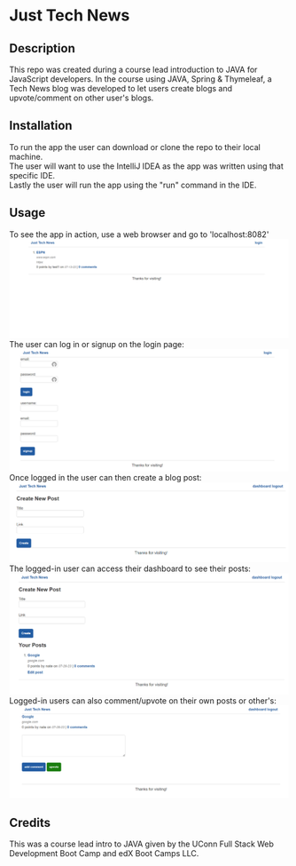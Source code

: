 # Just Tech News

## Description
This repo was created during a course lead introduction to JAVA for JavaScript developers. In the course using JAVA, Spring & Thymeleaf, a Tech News blog was developed to let users create blogs and upvote/comment on other user's blogs.

## Installation
To run the app the user can download or clone the repo to their local machine.  
The user will want to use the IntelliJ IDEA as the app was written using that specific IDE.  
Lastly the user will run the app using the "run" command in the IDE.

## Usage
To see the app in action, use a web browser and go to 'localhost:8082'  
![home page](src/main/resources/static/images/Just%20Tech%20News.png)
The user can log in or signup on the login page:
![login page](/src/main/resources/static/images/Just%20Tech%20News%202.png)  
Once logged in the user can then create a blog post:
![create post](/src/main/resources/static/images/Just%20Tech%20News%203.png)  
The logged-in user can access their dashboard to see their posts:
![dashboard](/src/main/resources/static/images/Just%20Tech%20News%204.png)  
Logged-in users can also comment/upvote on their own posts or other's:
![comment](/src/main/resources/static/images/Just%20Tech%20News%205.png)  

## Credits
This was a course lead intro to JAVA given by the UConn Full Stack Web Development Boot Camp and edX Boot Camps LLC.

